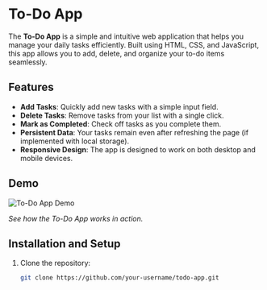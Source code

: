 # To-Do App

The **To-Do App** is a simple and intuitive web application that helps you manage your daily tasks efficiently. Built using HTML, CSS, and JavaScript, this app allows you to add, delete, and organize your to-do items seamlessly.

## Features

- **Add Tasks**: Quickly add new tasks with a simple input field.
- **Delete Tasks**: Remove tasks from your list with a single click.
- **Mark as Completed**: Check off tasks as you complete them.
- **Persistent Data**: Your tasks remain even after refreshing the page (if implemented with local storage).
- **Responsive Design**: The app is designed to work on both desktop and mobile devices.

## Demo

![To-Do App Demo](asset/demo.gif)

*See how the To-Do App works in action.*

## Installation and Setup

1. Clone the repository:
   ```bash
   git clone https://github.com/your-username/todo-app.git
